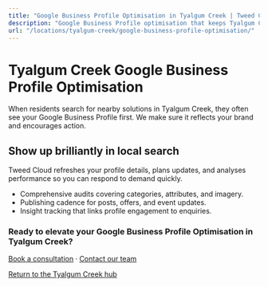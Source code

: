 ```yaml
---
title: "Google Business Profile Optimisation in Tyalgum Creek | Tweed Cloud"
description: "Google Business Profile optimisation that keeps Tyalgum Creek listings accurate and engaging."
url: "/locations/tyalgum-creek/google-business-profile-optimisation/"
---
```


# Tyalgum Creek Google Business Profile Optimisation

When residents search for nearby solutions in Tyalgum Creek, they often see your Google Business Profile first. We make sure it reflects your brand and encourages action.

## Show up brilliantly in local search

Tweed Cloud refreshes your profile details, plans updates, and analyses performance so you can respond to demand quickly.

- Comprehensive audits covering categories, attributes, and imagery.
- Publishing cadence for posts, offers, and event updates.
- Insight tracking that links profile engagement to enquiries.

### Ready to elevate your Google Business Profile Optimisation in Tyalgum Creek?

[Book a consultation](/consultation/) · [Contact our team](/contact/)

[Return to the Tyalgum Creek hub](/locations/tyalgum-creek/)
